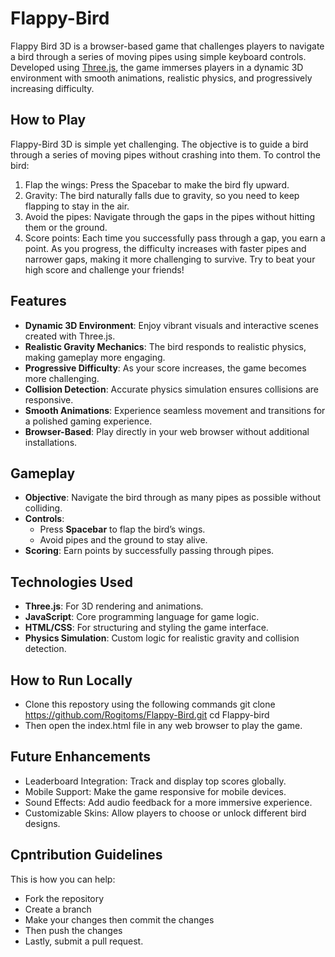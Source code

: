 # Flappy-Bird

Flappy Bird 3D is a browser-based game that challenges players to navigate a bird through a series of moving pipes using simple keyboard controls. Developed using [Three.js](https://threejs.org/), the game immerses players in a dynamic 3D environment with smooth animations, realistic physics, and progressively increasing difficulty.

## How to Play
Flappy-Bird 3D is simple yet challenging. The objective is to guide a bird through a series of moving pipes without crashing into them. 
To control the bird:
1. Flap the wings: Press the Spacebar to make the bird fly upward.
2. Gravity: The bird naturally falls due to gravity, so you need to keep flapping to stay in the air.
3. Avoid the pipes: Navigate through the gaps in the pipes without hitting them or the ground.
4. Score points: Each time you successfully pass through a gap, you earn a point.
As you progress, the difficulty increases with faster pipes and narrower gaps, making it more challenging to survive. Try to beat your high score and challenge your friends!

## Features
- **Dynamic 3D Environment**: Enjoy vibrant visuals and interactive scenes created with Three.js.
- **Realistic Gravity Mechanics**: The bird responds to realistic physics, making gameplay more engaging.
- **Progressive Difficulty**: As your score increases, the game becomes more challenging.
- **Collision Detection**: Accurate physics simulation ensures collisions are responsive.
- **Smooth Animations**: Experience seamless movement and transitions for a polished gaming experience.
- **Browser-Based**: Play directly in your web browser without additional installations.

## Gameplay
- **Objective**: Navigate the bird through as many pipes as possible without colliding.
- **Controls**:
  - Press **Spacebar** to flap the bird’s wings.
  - Avoid pipes and the ground to stay alive.
- **Scoring**: Earn points by successfully passing through pipes.

## Technologies Used
- **Three.js**: For 3D rendering and animations.
- **JavaScript**: Core programming language for game logic.
- **HTML/CSS**: For structuring and styling the game interface.
- **Physics Simulation**: Custom logic for realistic gravity and collision detection.

## How to Run Locally
- Clone this repostory using the following commands
       git clone https://github.com/Rogitoms/Flappy-Bird.git
       cd Flappy-bird
- Then open the index.html file in any web browser to play the game.
## Future Enhancements
- Leaderboard Integration: Track and display top scores globally.
- Mobile Support: Make the game responsive for mobile devices.
- Sound Effects: Add audio feedback for a more immersive experience.
- Customizable Skins: Allow players to choose or unlock different bird designs.

## Cpntribution Guidelines
This is how you can help:
- Fork the repository
- Create a branch
- Make your changes then commit the changes
- Then push the changes
- Lastly, submit a pull request.

  
 
